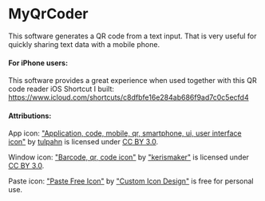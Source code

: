 # MyQrCoder
This software generates a QR code from a text input. That is very useful for quickly sharing text data with a mobile phone.

#### For iPhone users:
This software provides a great experience when used together with this QR code reader iOS Shortcut I built: https://www.icloud.com/shortcuts/c8dfbfe16e284ab686f9ad7c0c5ecfd4

#### Attributions:
App icon:
["Application, code, mobile, qr, smartphone, ui, user interface icon"](https://www.iconfinder.com/icons/6498744/application_code_mobile_qr_smartphone_ui_user_interface_icon) by [tulpahn](https://www.iconfinder.com/tulpahn) is licensed under [CC BY 3.0](https://creativecommons.org/licenses/by/3.0/).

Window icon:
["Barcode, qr, code icon"](https://www.iconfinder.com/icons/7067496/barcode_qr_code_icon) by ["kerismaker"](https://www.iconfinder.com/kerismaker) is licensed under [CC BY 3.0](https://creativecommons.org/licenses/by/3.0/).

Paste icon:
["Paste Free Icon"](https://icon-icons.com/icon/paste/24880) by ["Custom Icon Design"](https://icon-icons.com/users/GIOBHBryLt4Vle94vlbiH/icon-sets/) is free for personal use.
